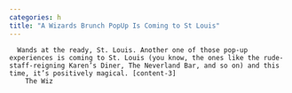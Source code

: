 ```yaml
---
categories: h
title: "A Wizards Brunch PopUp Is Coming to St Louis"
---
```


      
      

      
         
      Wands at the ready, St. Louis. Another one of those pop-up experiences is coming to St. Louis (you know, the ones like the rude-staff-reigning Karen’s Diner, The Neverland Bar, and so on) and this time, it’s positively magical. [content-3]      
        The Wiz